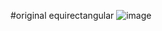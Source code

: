 #original equirectangular
![image](https://github.com/UsingtcNower/opencv-practice/blob/master/panorama/1.bmp)
